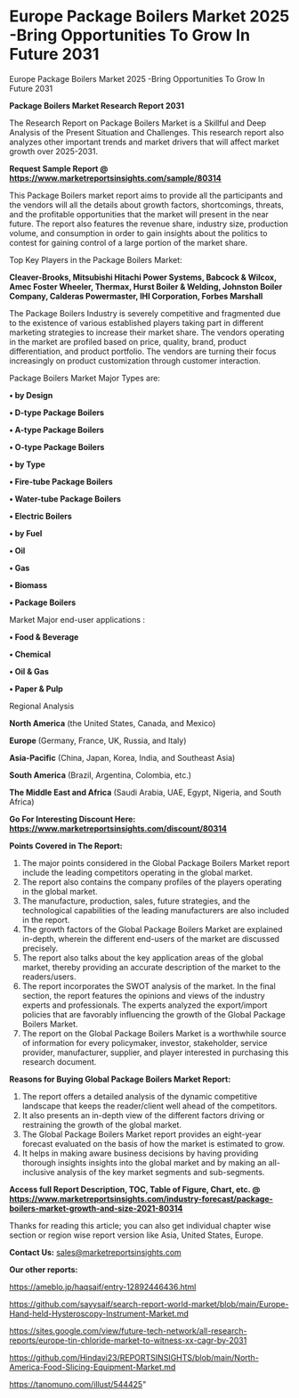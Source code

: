 # Europe Package Boilers Market 2025 -Bring Opportunities To Grow In Future 2031
Europe Package Boilers Market 2025 -Bring Opportunities To Grow In Future 2031

<strong>Package Boilers Market Research Report 2031</strong>

The Research Report on Package Boilers Market is a Skillful and Deep Analysis of the Present Situation and Challenges. This research report also analyzes other important trends and market drivers that will affect market growth over 2025-2031.

<strong>Request Sample Report @ <a href=https://www.marketreportsinsights.com/sample/80314>https://www.marketreportsinsights.com/sample/80314</a></strong>

This Package Boilers market report aims to provide all the participants and the vendors will all the details about growth factors, shortcomings, threats, and the profitable opportunities that the market will present in the near future. The report also features the revenue share, industry size, production volume, and consumption in order to gain insights about the politics to contest for gaining control of a large portion of the market share.

Top Key Players in the Package Boilers Market:

<strong>Cleaver-Brooks, Mitsubishi Hitachi Power Systems, Babcock & Wilcox, Amec Foster Wheeler, Thermax, Hurst Boiler & Welding, Johnston Boiler Company, Calderas Powermaster, IHI Corporation, Forbes Marshall</strong>

The Package Boilers Industry is severely competitive and fragmented due to the existence of various established players taking part in different marketing strategies to increase their market share. The vendors operating in the market are profiled based on price, quality, brand, product differentiation, and product portfolio. The vendors are turning their focus increasingly on product customization through customer interaction.

Package Boilers Market Major Types are:

<strong>• by Design

• D-type Package Boilers

• A-type Package Boilers

• O-type Package Boilers

• by Type

• Fire-tube Package Boilers

• Water-tube Package Boilers

• Electric Boilers

• by Fuel

• Oil

• Gas

• Biomass

• Package Boilers</strong>

Market Major end-user applications :

<strong>• Food & Beverage

• Chemical

• Oil & Gas

• Paper & Pulp</strong>

Regional Analysis

</u><strong><b>North America</b></strong> (the United States, Canada, and Mexico)

<strong><b>Europe </b></strong>(Germany, France, UK, Russia, and Italy)

<strong><b>Asia-Pacific</b></strong> (China, Japan, Korea, India, and Southeast Asia)

<strong><b>South America</b></strong> (Brazil, Argentina, Colombia, etc.)

<strong><b>The Middle East and Africa</b></strong> (Saudi Arabia, UAE, Egypt, Nigeria, and South Africa)

<strong>Go For Interesting Discount Here: <a href=https://www.marketreportsinsights.com/discount/80314>https://www.marketreportsinsights.com/discount/80314</a></strong>

<strong>Points Covered in The Report:</strong>
<ol>
  <li>The major points considered in the Global Package Boilers Market report include the leading competitors operating in the global market.</li>
  <li>The report also contains the company profiles of the players operating in the global market.</li>
  <li>The manufacture, production, sales, future strategies, and the technological capabilities of the leading manufacturers are also included in the report.</li>
  <li>The growth factors of the Global Package Boilers Market are explained in-depth, wherein the different end-users of the market are discussed precisely.</li>
  <li>The report also talks about the key application areas of the global market, thereby providing an accurate description of the market to the readers/users.</li>
  <li>The report incorporates the SWOT analysis of the market. In the final section, the report features the opinions and views of the industry experts and professionals. The experts analyzed the export/import policies that are favorably influencing the growth of the Global Package Boilers Market.</li>
  <li>The report on the Global Package Boilers Market is a worthwhile source of information for every policymaker, investor, stakeholder, service provider, manufacturer, supplier, and player interested in purchasing this research document.</li>
</ol>
<strong>Reasons for Buying Global Package Boilers Market Report:</strong>

<ol>
  <li>The report offers a detailed analysis of the dynamic competitive landscape that keeps the reader/client well ahead of the competitors.</li>
  <li>It also presents an in-depth view of the different factors driving or restraining the growth of the global market.</li>
  <li>The Global Package Boilers Market report provides an eight-year forecast evaluated on the basis of how the market is estimated to grow.</li>
  <li>It helps in making aware business decisions by having providing thorough insights insights into the global market and by making an all-inclusive analysis of the key market segments and sub-segments.</li>
</ol>
<strong>Access full Report Description, TOC, Table of Figure, Chart, etc. @ <a href=https://www.marketreportsinsights.com/industry-forecast/package-boilers-market-growth-and-size-2021-80314>https://www.marketreportsinsights.com/industry-forecast/package-boilers-market-growth-and-size-2021-80314</a></strong>


Thanks for reading this article; you can also get individual chapter wise section or region wise report version like Asia, United States, Europe.

<strong>Contact Us:</strong>
sales@marketreportsinsights.com

<strong>Our other reports:</strong>

<a href=https://ameblo.jp/haqsaif/entry-12892446436.html>https://ameblo.jp/haqsaif/entry-12892446436.html</a>

<a href=https://github.com/sayysaif/search-report-world-market/blob/main/Europe-Hand-held-Hysteroscopy-Instrument-Market.md>https://github.com/sayysaif/search-report-world-market/blob/main/Europe-Hand-held-Hysteroscopy-Instrument-Market.md</a>

<a href=https://sites.google.com/view/future-tech-network/all-research-reports/europe-tin-chloride-market-to-witness-xx-cagr-by-2031>https://sites.google.com/view/future-tech-network/all-research-reports/europe-tin-chloride-market-to-witness-xx-cagr-by-2031</a>

<a href=https://github.com/Hindavi23/REPORTSINSIGHTS/blob/main/North-America-Food-Slicing-Equipment-Market.md>https://github.com/Hindavi23/REPORTSINSIGHTS/blob/main/North-America-Food-Slicing-Equipment-Market.md</a>

<a href=https://tanomuno.com/illust/544425>https://tanomuno.com/illust/544425</a>"
